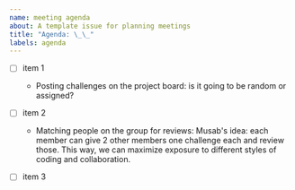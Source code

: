 ```yaml
---
name: meeting agenda 
about: A template issue for planning meetings 
title: "Agenda: \_\_" 
labels: agenda
---
```



<!-- Make your issue easy to find:

  - milestone: any milestones you will be addressing
  - tag: tag any issues you will be discussing (#issue-number)
  - labels: anything that will make this easier to filter
  - assign: anyone responsible for organizing or leading the meeting

-->

<!-- meeting overview -->

<!-- agenda points -->

- [ ] item 1
  - Posting challenges on the project board: is it going to be random or assigned?
- [ ] item 2
  - Matching people on the group for reviews: Musab's idea: each member can give 2 other members one challenge each and review those. This way, we can maximize exposure to different styles of coding and collaboration.
- [ ] item 3
  
